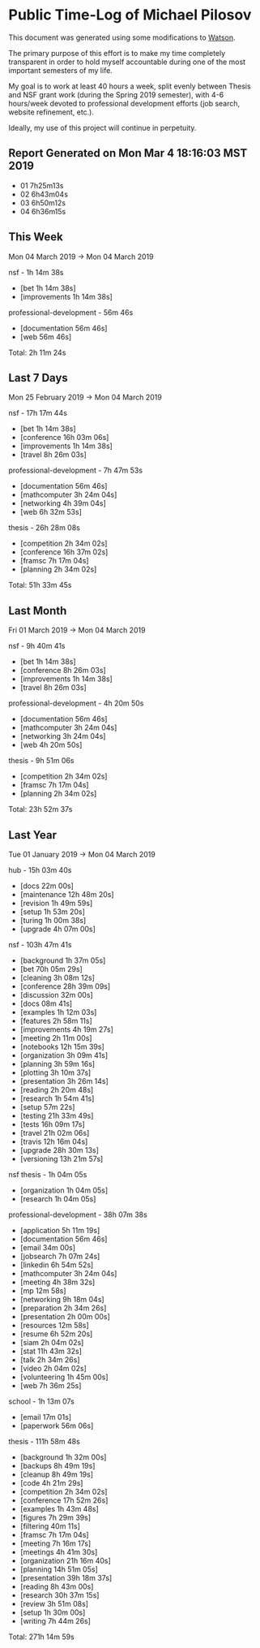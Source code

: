 # Public Time-Log of Michael Pilosov

This document was generated using some modifications to [Watson](https://github.com/TailorDev/Watson).

The primary purpose of this effort is to make my time completely transparent in order to hold myself accountable during one of the most important semesters of my life.

My goal is to work at least 40 hours a week, split evenly between Thesis and NSF grant work (during the Spring 2019 semester), with 4-6 hours/week devoted to professional development efforts (job search, website refinement, etc.). 

Ideally, my use of this project will continue in perpetuity.


## Report Generated on Mon Mar  4 18:16:03 MST 2019

- 01 7h25m13s
- 02 6h43m04s
- 03 6h50m12s
- 04 6h36m15s


## This Week
Mon 04 March 2019 -> Mon 04 March 2019

nsf - 1h 14m 38s
- [bet  1h 14m 38s]  
- [improvements  1h 14m 38s]  

professional-development - 56m 46s
- [documentation     56m 46s]  
- [web     56m 46s]  

Total: 2h 11m 24s


## Last 7 Days
Mon 25 February 2019 -> Mon 04 March 2019

nsf - 17h 17m 44s
- [bet  1h 14m 38s]  
- [conference 16h 03m 06s]  
- [improvements  1h 14m 38s]  
- [travel  8h 26m 03s]  

professional-development - 7h 47m 53s
- [documentation     56m 46s]  
- [mathcomputer  3h 24m 04s]  
- [networking  4h 39m 04s]  
- [web  6h 32m 53s]  

thesis - 26h 28m 08s
- [competition  2h 34m 02s]  
- [conference 16h 37m 02s]  
- [framsc  7h 17m 04s]  
- [planning  2h 34m 02s]  

Total: 51h 33m 45s


## Last Month
Fri 01 March 2019 -> Mon 04 March 2019

nsf - 9h 40m 41s
- [bet  1h 14m 38s]  
- [conference  8h 26m 03s]  
- [improvements  1h 14m 38s]  
- [travel  8h 26m 03s]  

professional-development - 4h 20m 50s
- [documentation     56m 46s]  
- [mathcomputer  3h 24m 04s]  
- [networking  3h 24m 04s]  
- [web  4h 20m 50s]  

thesis - 9h 51m 06s
- [competition  2h 34m 02s]  
- [framsc  7h 17m 04s]  
- [planning  2h 34m 02s]  

Total: 23h 52m 37s


## Last Year
Tue 01 January 2019 -> Mon 04 March 2019

hub - 15h 03m 40s
- [docs     22m 00s]  
- [maintenance 12h 48m 20s]  
- [revision  1h 49m 59s]  
- [setup  1h 53m 20s]  
- [turing  1h 00m 38s]  
- [upgrade  4h 07m 00s]  

nsf - 103h 47m 41s
- [background  1h 37m 05s]  
- [bet 70h 05m 29s]  
- [cleaning  3h 08m 12s]  
- [conference 28h 39m 09s]  
- [discussion     32m 00s]  
- [docs     08m 41s]  
- [examples  1h 12m 03s]  
- [features  2h 58m 11s]  
- [improvements  4h 19m 27s]  
- [meeting  2h 11m 00s]  
- [notebooks 12h 15m 39s]  
- [organization  3h 09m 41s]  
- [planning  3h 59m 16s]  
- [plotting  3h 10m 37s]  
- [presentation  3h 26m 14s]  
- [reading  2h 20m 48s]  
- [research  1h 54m 41s]  
- [setup     57m 22s]  
- [testing 21h 33m 49s]  
- [tests 16h 09m 17s]  
- [travel 21h 02m 06s]  
- [travis 12h 16m 04s]  
- [upgrade 28h 30m 13s]  
- [versioning 13h 21m 57s]  

nsf thesis - 1h 04m 05s
- [organization  1h 04m 05s]  
- [research  1h 04m 05s]  

professional-development - 38h 07m 38s
- [application  5h 11m 19s]  
- [documentation     56m 46s]  
- [email     34m 00s]  
- [jobsearch  7h 07m 24s]  
- [linkedin  6h 54m 52s]  
- [mathcomputer  3h 24m 04s]  
- [meeting  4h 38m 32s]  
- [mp     12m 58s]  
- [networking  9h 18m 04s]  
- [preparation  2h 34m 26s]  
- [presentation  2h 00m 00s]  
- [resources     12m 58s]  
- [resume  6h 52m 20s]  
- [siam  2h 04m 02s]  
- [stat 11h 43m 32s]  
- [talk  2h 34m 26s]  
- [video  2h 04m 02s]  
- [volunteering  1h 45m 00s]  
- [web  7h 36m 25s]  

school - 1h 13m 07s
- [email     17m 01s]  
- [paperwork     56m 06s]  

thesis - 111h 58m 48s
- [background  1h 32m 00s]  
- [backups  8h 49m 19s]  
- [cleanup  8h 49m 19s]  
- [code  4h 21m 29s]  
- [competition  2h 34m 02s]  
- [conference 17h 52m 26s]  
- [examples  1h 43m 48s]  
- [figures  7h 29m 39s]  
- [filtering     40m 11s]  
- [framsc  7h 17m 04s]  
- [meeting  7h 16m 17s]  
- [meetings  4h 41m 30s]  
- [organization 21h 16m 40s]  
- [planning 14h 51m 05s]  
- [presentation 39h 18m 37s]  
- [reading  8h 43m 00s]  
- [research 30h 37m 15s]  
- [review  3h 51m 08s]  
- [setup  1h 30m 00s]  
- [writing  7h 44m 26s]  

Total: 271h 14m 59s
